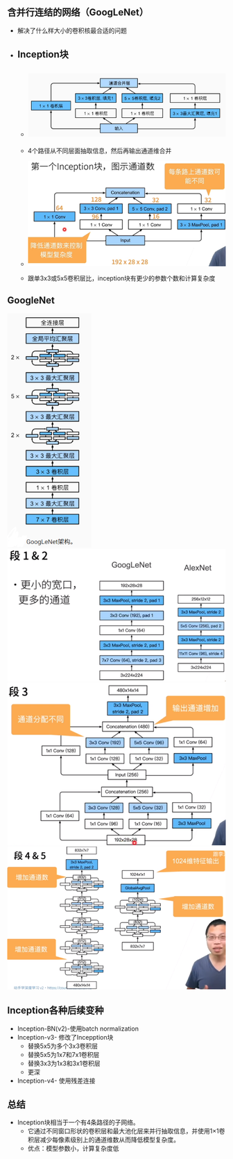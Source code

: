 ## 含并行连结的网络（GoogLeNet）

- 解决了什么样大小的卷积核最合适的问题

- ## Inception块

  - ## ![12.5](img/12.5.png)

  - 4个路径从不同层面抽取信息，然后再输出通道维合并

  - <img src="img/12.6.png" alt="12.6" style="zoom: 80%;" />

  - 跟单3x3或5x5卷积层比，inception块有更少的参数个数和计算复杂度

## GoogleNet

<img src="img/12.7.png" alt="12.7" style="zoom:80%;" /> 

<img src="img/12.8.png" alt="12.8" style="zoom:80%;" /> 

 <img src="img/12.9.png" alt="12.9" style="zoom:80%;" />

 <img src="img/12.10.png" alt="12.10" style="zoom:80%;" /> 



## Inception各种后续变种

- Inception-BN(v2)-使用batch normalization
- Inception-v3- 修改了Incepption块
  - 替换5x5为多个3x3卷积层
  - 替换5x5为1x7和7x1卷积层
  - 替换3x3为1x3和3x1卷积层
  - 更深
- Inception-v4- 使用残差连接

## 总结

- Inception块相当于一个有4条路径的子网络。
  - 它通过不同窗口形状的卷积层和最大池化层来并行抽取信息，并使用1×1卷积层减少每像素级别上的通道维数从而降低模型复杂度。
  - 优点：模型参数小，计算复杂度低